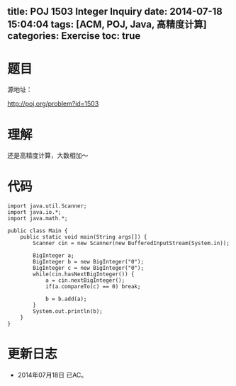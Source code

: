 ﻿title: POJ 1503 Integer Inquiry
date: 2014-07-18 15:04:04
tags: [ACM, POJ, Java, 高精度计算]
categories: Exercise
toc: true
---
# 题目
源地址：

http://poj.org/problem?id=1503

# 理解
还是高精度计算，大数相加～

<!-- more -->

# 代码
```
import java.util.Scanner;
import java.io.*;
import java.math.*;

public class Main {
    public static void main(String args[]) {
        Scanner cin = new Scanner(new BufferedInputStream(System.in));
        
        BigInteger a;
        BigInteger b = new BigInteger("0");
        BigInteger c = new BigInteger("0");
        while(cin.hasNextBigInteger()) {
            a = cin.nextBigInteger();
            if(a.compareTo(c) == 0) break;
            
            b = b.add(a); 
        }
        System.out.println(b);
    }
}

```

# 更新日志
- 2014年07月18日 已AC。